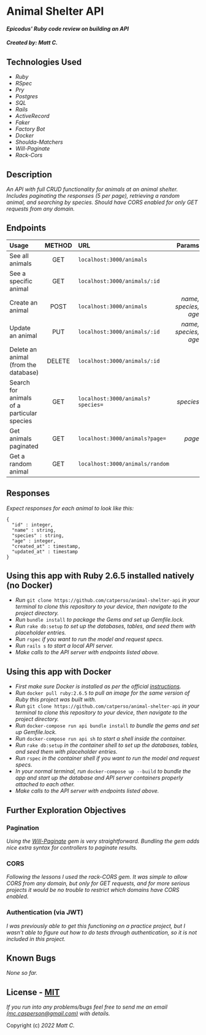 # __Animal Shelter API__

#### _Epicodus' Ruby code review on building an API_

#### _Created by: **Matt C.**_

## Technologies Used

* _Ruby_
* _RSpec_
* _Pry_
* _Postgres_
* _SQL_
* _Rails_
* _ActiveRecord_
* _Faker_
* _Factory Bot_
* _Docker_
* _Shoulda-Matchers_
* _Will-Paginate_
* _Rack-Cors_

## Description
_An API with full CRUD functionality for animals at an animal shelter. Includes paginating the responses (5 per page), retrieving a random animal, and searching by species. Should have CORS enabled for only GET requests from any domain._

## Endpoints

| Usage | METHOD | URL | Params |
| :---  | :---:  | :--- | ---: |
| See all animals | GET | `localhost:3000/animals` |  |
| See a specific animal | GET | `localhost:3000/animals/:id` |  |
| Create an animal | POST | `localhost:3000/animals` | _name, species, age_ |
| Update an animal | PUT | `localhost:3000/animals/:id` | _name, species, age_ |
| Delete an animal (from the database) | DELETE | `localhost:3000/animals/:id` |  |
| Search for animals of a particular species | GET | `localhost:3000/animals?species=` | _species_ |
| Get animals paginated | GET | `localhost:3000/animals?page=` | _page_ |
| Get a random animal | GET | `localhost:3000/animals/random` |  |

## Responses

_Expect responses for each animal to look like this:_
```
{
  "id" : integer,
  "name" : string,
  "species" : string,
  "age" : integer,
  "created_at" : timestamp,
  "updated_at" : timestamp
}
```

## Using this app with Ruby 2.6.5 installed natively (no Docker)

* _Run_ `git clone https://github.com/catperso/animal-shelter-api` _in your terminal to clone this repository to your device, then navigate to the project directory._
* _Run_ `bundle install` _to package the Gems and set up Gemfile.lock._
* _Run_ `rake db:setup` _to set up the databases, tables, and seed them with placeholder entries._
* _Run_ `rspec` _if you want to run the model and request specs._
* _Run_ `rails s` _to start a local API server._
* _Make calls to the API server with endpoints listed above._

## Using this app with Docker

* _First make sure Docker is installed as per the official [instructions](https://docs.docker.com/get-docker/)._
* _Run_ `docker pull ruby:2.6.5` _to pull an image for the same version of Ruby this project was built with._
* _Run_ `git clone https://github.com/catperso/animal-shelter-api` _in your terminal to clone this repository to your device, then navigate to the project directory._
* _Run_ `docker-compose run api bundle install` _to bundle the gems and set up Gemfile.lock._
* _Run_ `docker-compose run api sh` _to start a shell inside the container._
* _Run_ `rake db:setup` _in the container shell to set up the databases, tables, and seed them with placeholder entries._
* _Run_ `rspec` _in the container shell if you want to run the model and request specs._
* _In your normal terminal, run_ `docker-compose up --build` _to bundle the app and start up the database and API server containers properly attached to each other._
* _Make calls to the API server with endpoints listed above._

## Further Exploration Objectives

### Pagination
_Using the [Will-Paginate](https://github.com/mislav/will_paginate) gem is very straightforward. Bundling the gem adds nice extra syntax for controllers to paginate results._

### CORS
_Following the lessons I used the rack-CORS gem. It was simple to allow CORS from any domain, but only for GET requests, and for more serious projects it would be no trouble to restrict which domains have CORS enabled._

### Authentication (via JWT)
_I was previously able to get this functioning on a practice project, but I wasn't able to figure out how to do tests through authentication, so it is not included in this project._

## Known Bugs

_None so far._

## License - [MIT](https://opensource.org/licenses/MIT)

_If you run into any problems/bugs feel free to send me an email [(mc.casperson@gmail.com)](mailto:mc.casperson@gmail.com) with details._

Copyright (c) _2022 Matt C._